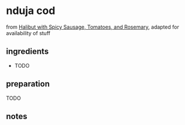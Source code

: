 # nduja cod

from [Halibut with Spicy Sausage, Tomatoes, and Rosemary](https://www.bonappetit.com/recipe/halibut-with-spicy-sausage-tomatoes-and-rosemary), adapted for availability of stuff

## ingredients

- TODO

## preparation

TODO

## notes
